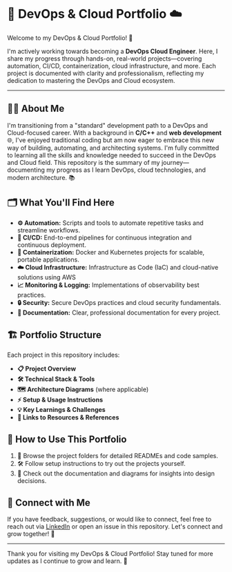 

# 🚀 DevOps & Cloud Portfolio ☁️


Welcome to my DevOps & Cloud Portfolio! 👋

I'm actively working towards becoming a **DevOps Cloud Engineer**. Here, I share my progress through hands-on, real-world projects—covering automation, CI/CD, containerization, cloud infrastructure, and more. Each project is documented with clarity and professionalism, reflecting my dedication to mastering the DevOps and Cloud ecosystem.


---

## 👨‍💻 About Me

I'm transitioning from a "standard" development path to a DevOps and Cloud-focused career. With a background in **C/C++** and **web development** 🌐, I've enjoyed traditional coding but am now eager to embrace this new way of building, automating, and architecting systems. I'm fully committed to learning all the skills and knowledge needed to succeed in the DevOps and Cloud field. This repository is the summary of my journey—documenting my progress as I learn DevOps, cloud technologies, and modern architecture. 📚


## 🗂️ What You'll Find Here

- **⚙️ Automation:** Scripts and tools to automate repetitive tasks and streamline workflows.
- **🔁 CI/CD:** End-to-end pipelines for continuous integration and continuous deployment.
- **🐳 Containerization:** Docker and Kubernetes projects for scalable, portable applications.
- **☁️ Cloud Infrastructure:** Infrastructure as Code (IaC) and cloud-native solutions using AWS
- **📈 Monitoring & Logging:** Implementations of observability best practices.
- **🔒 Security:** Secure DevOps practices and cloud security fundamentals.
- **📝 Documentation:** Clear, professional documentation for every project.


## 🏗️ Portfolio Structure

Each project in this repository includes:
- **📋 Project Overview**
- **🛠️ Technical Stack & Tools**
- **🗺️ Architecture Diagrams** (where applicable)
- **⚡ Setup & Usage Instructions**
- **💡 Key Learnings & Challenges**
- **🔗 Links to Resources & References**


## 🧭 How to Use This Portfolio

1. 📂 Browse the project folders for detailed READMEs and code samples.
2. 🛠️ Follow setup instructions to try out the projects yourself.
3. 📝 Check out the documentation and diagrams for insights into design decisions.


## 🤝 Connect with Me

If you have feedback, suggestions, or would like to connect, feel free to reach out via [LinkedIn](https://www.linkedin.com/) or open an issue in this repository. Let's connect and grow together! 🌱

---

Thank you for visiting my DevOps & Cloud Portfolio! Stay tuned for more updates as I continue to grow and learn. 🚀
